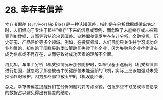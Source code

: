 # 28. 幸存者偏差

幸存者偏差 (survivorship Bias) 是一种认知偏差，指的是在分析数据或做出决定时，人们倾向于专注于那些"幸存"下来的信息或案例，而忽略了未能幸存或未被观察到的数据，从而导致结论出现偏差。这种偏差常发生在统计分析、金融投资、历史研究、产品评价等多个领域。例如，在投资领域，人们可能只关注并学习成功企业的策略，却忽略了同样采取类似策略但失败了的企业，因为失败的企业往往没有成为焦点或不再存在，从而导致对成功因素的理解不全面。

再比如，军事上分析飞机受损情况来加强防护时，如果仅基于返航的飞机受损位置进行加固，就忽略了那些被击中关键部位未能返航的飞机，实际上应该加强对未受损部位的保护，因为那些部位被击中的飞机没能回来。

总之，幸存者偏差提醒我们在分析问题时要考虑全貌，包括那些不可见或未被记录的数据占以避免得出有偏差的结论。
